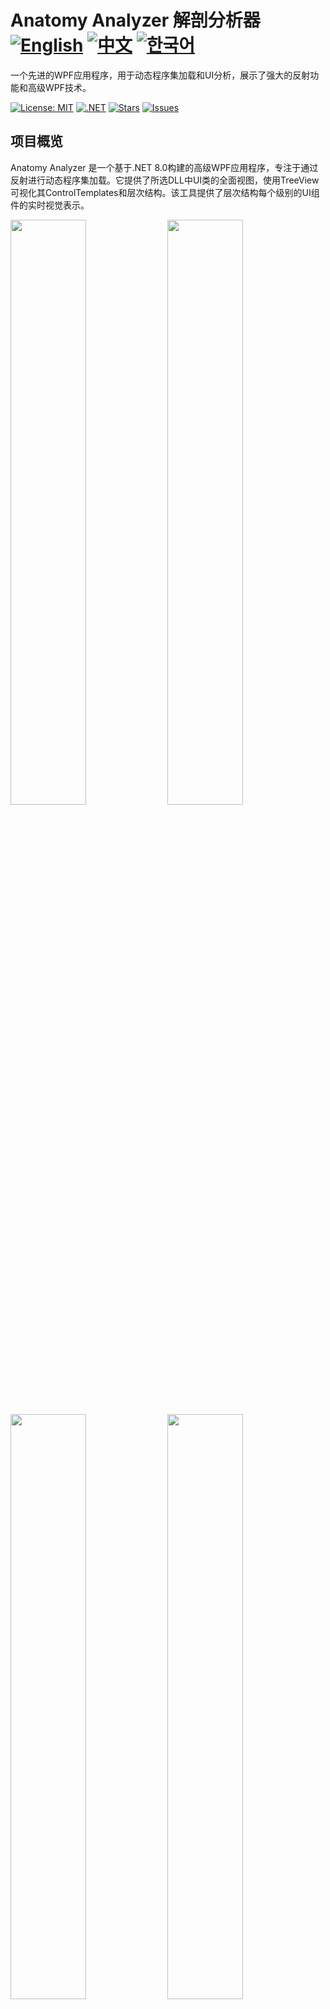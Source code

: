 # Anatomy Analyzer 解剖分析器 [![English](https://img.shields.io/badge/Language-English-blue.svg)](README.md) [![中文](https://img.shields.io/badge/Language-中文-green.svg)](README.zh-CN.md) [![한국어](https://img.shields.io/badge/Language-한국어-red.svg)](README.ko.md)

一个先进的WPF应用程序，用于动态程序集加载和UI分析，展示了强大的反射功能和高级WPF技术。

[![License: MIT](https://img.shields.io/badge/License-MIT-yellow.svg)](https://opensource.org/licenses/MIT)
[![.NET](https://img.shields.io/badge/.NET-8.0-blue.svg)](https://dotnet.microsoft.com/download)
[![Stars](https://img.shields.io/github/stars/jamesnet214/anatomyanalyzer.svg)](https://github.com/jamesnet214/anatomyanalyzer/stargazers)
[![Issues](https://img.shields.io/github/issues/jamesnet214/anatomyanalyzer.svg)](https://github.com/jamesnet214/anatomyanalyzer/issues)

## 项目概览

Anatomy Analyzer 是一个基于.NET 8.0构建的高级WPF应用程序，专注于通过反射进行动态程序集加载。它提供了所选DLL中UI类的全面视图，使用TreeView可视化其ControlTemplates和层次结构。该工具提供了层次结构每个级别的UI组件的实时视觉表示。

<img src="https://github.com/user-attachments/assets/e369428c-6c19-4b1b-b008-d8d5a8daba74" width="49%"/>
<img src="https://github.com/user-attachments/assets/dd880126-0749-4f99-9548-15e561bfaa51" width="49%"/>
<img src="https://github.com/user-attachments/assets/b25ca7f8-77d5-483b-862f-1dc35494ab60" width="49%"/>
<img src="https://github.com/user-attachments/assets/e85f534b-0736-454d-bb20-7e12f5c07e12" width="49%"/>

## 主要特性和技术实现

#### 1. 动态程序集加载
- [x] 利用.NET反射动态加载DLL程序集
- [x] 从加载的程序集中提取和显示UI类列表

#### 2. 高级UI分析
- [x] 使用TreeView可视化ControlTemplate结构
- [x] 实时渲染所选组件的UI层次结构

#### 3. MVVM架构
- [x] 使用Prism.Unity和CommunityToolkit.Mvvm实现MVVM模式
- [x] 通过基于ViewModel的逻辑管理实现关注点分离

#### 4. 模块化设计
- [x] 项目分布和模块化，提高可维护性
- [x] 依赖注入实现组件间的松耦合

#### 5. 高级WPF技术
- [x] 自定义控件开发，展示高级WPF技能
- [x] 为TreeView和TreeViewItem实现递归ItemsControl
- [x] 通过动态绑定实现动态主题和本地化

## 深入技术分析

- **反射和动态加载**：展示了.NET反射在运行时分析程序集的高级用法
- **MVVM实现**：演示了使用Prism.Unity进行DI和CommunityToolkit.Mvvm减少样板代码的MVVM实际应用
- **UI虚拟化**：使用高级ItemsPresenter技术高效渲染复杂的UI层次结构
- **自定义控件开发**：为独特的可视化需求创建专门的WPF控件
- **模块化架构**：说明了创建可维护和可扩展的WPF应用程序的最佳实践

## 技术栈

- WPF (Windows Presentation Foundation)
- .NET 8.0
- C# 10.0
- XAML
- Jamesnet.Wpf Framework
- Prism.Unity
- CommunityToolkit.Mvvm

## 开始使用

### 先决条件

- Visual Studio 2022 或更高版本
- .NET 8.0 SDK

### 安装和执行

#### 1. 克隆仓库：

```
git clone https://github.com/jamesnet214/anatomyanalyzer.git
```

#### 2. 在您喜欢的IDE中打开解决方案：
- Visual Studio
- Visual Studio Code
- JetBrains Rider

<img src="https://github.com/user-attachments/assets/af70f422-7057-4e77-a54d-042ee8358d2a" width="32%"/>
<img src="https://github.com/user-attachments/assets/e4feaa10-a107-4b58-8d13-1d8be620ec62" width="32%"/>
<img src="https://github.com/user-attachments/assets/5ff487f6-55e4-43e1-9abf-f8d419ee6943" width="32%"/>

#### 3. 构建和运行
- 设置为启动项目
- 按F5或点击运行按钮
- 推荐使用Windows 11以获得最佳体验

## 贡献

欢迎对Anatomy Analyzer做出贡献！请随时提交问题、创建拉取请求或提出改进建议。

## 许可证

本项目采用MIT许可证分发。有关更多详细信息，请参阅[LICENSE](LICENSE)文件。

## 联系方式

- 网站：https://jamesnet.dev
- 电子邮件：jamesnet@jamesnet.dev, vickyqu115@hotmail.com

通过Anatomy Analyzer深入探索高级WPF开发、反射技术和MVVM架构的世界。这个项目不仅是一个强大的UI分析工具，还是一个教育资源，用于掌握复杂的WPF概念、依赖注入、项目模块化以及高级WPF控件和模式的实现。
